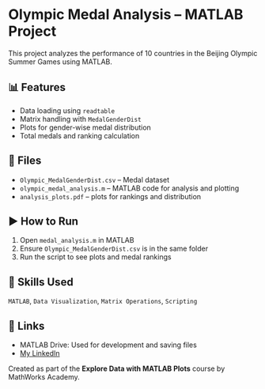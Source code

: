 # Olympic Medal Analysis – MATLAB Project

This project analyzes the performance of 10 countries in the Beijing Olympic Summer Games using MATLAB.

## 📊 Features
- Data loading using `readtable`
- Matrix handling with `MedalGenderDist`
- Plots for gender-wise medal distribution
- Total medals and ranking calculation

## 📁 Files
- `Olympic_MedalGenderDist.csv` – Medal dataset
- `olympic_medal_analysis.m` – MATLAB code for analysis and plotting
- `analysis_plots.pdf` – plots for rankings and distribution

## ▶️ How to Run
1. Open `medal_analysis.m` in MATLAB
2. Ensure `Olympic_MedalGenderDist.csv` is in the same folder
3. Run the script to see plots and medal rankings

## 🔧 Skills Used
`MATLAB`, `Data Visualization`, `Matrix Operations`, `Scripting`

## 🔗 Links
- MATLAB Drive: Used for development and saving files
- [My LinkedIn](www.linkedin.com/in/akshat-gupta-9b649a378)  



Created as part of the **Explore Data with MATLAB Plots** course by MathWorks Academy.
